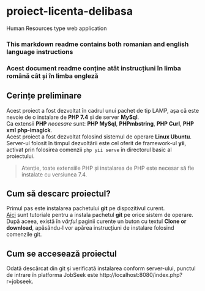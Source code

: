 # proiect-licenta-delibasa
Human Resources type web application  
### This markdown readme contains both romanian and english language instructions  
### Acest document readme conține atât instrucțiuni în limba română cât și în limba engleză  

## Cerințe preliminare
Acest proiect a fost dezvoltat în cadrul unui pachet de tip LAMP, așa că este nevoie de o instalare de **PHP 7.4** și de server **MySql**.  
Ca extensii **PHP** *necesare* sunt: **PHP MySql**, **PHPmbstring**, **PHP Curl**, **PHP xml** **php-imagick**.  
Acest proiect a fost dezvoltat folosind sistemul de operare **Linux Ubuntu**.  
Server-ul folosit în timpul dezvoltării este cel oferit de framework-ul **yii**, activat prin folosirea comenzii `php yii serve` în directorul basic al proiectului.  
>Atenție, toate extensiile PHP și instalarea de PHP este necesar să fie instalate cu versiunea 7.4.

## Cum să descarc proiectul?
Primul pas este instalarea pachetului **git** pe dispozitivul curent.  
[Aici](https://git-scm.com/book/en/v2/Getting-Started-Installing-Git) sunt tutoriale pentru a instala pachetul **git** pe orice sistem de operare.  
După aceea, există în *vârful* paginii curente un buton cu textul **Clone or download**, apăsându-l vor apărea instrucțiuni de instalare folosind comenzile git.

## Cum se accesează proiectul
Odată descărcat din git și verificată instalarea conform server-ului, punctul de intrare în platforma JobSeek este http://localhost:8080/index.php?r=jobseek.  